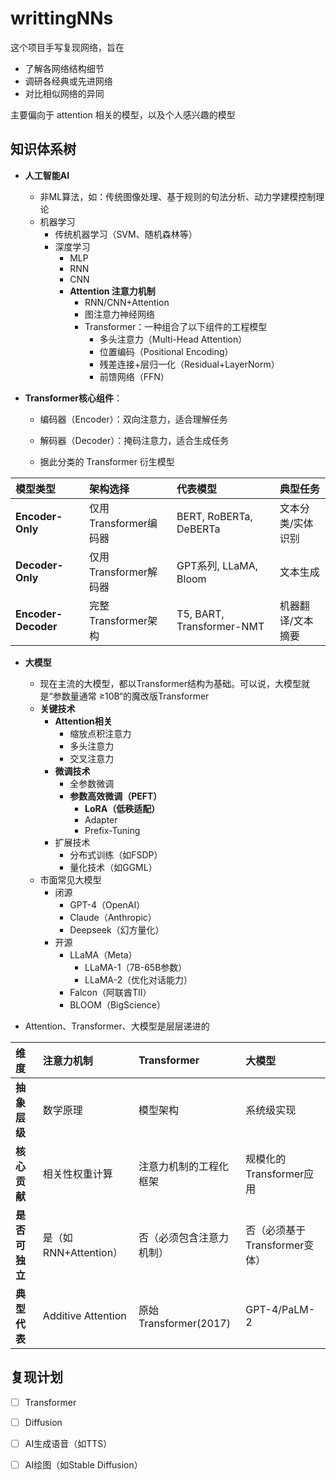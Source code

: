 # writtingNNs

这个项目手写复现网络，旨在

- 了解各网络结构细节
- 调研各经典或先进网络
- 对比相似网络的异同

主要偏向于 attention 相关的模型，以及个人感兴趣的模型



## 知识体系树

- **人工智能AI**
  - 非ML算法，如：传统图像处理、基于规则的句法分析、动力学建模控制理论
  - 机器学习
    - 传统机器学习（SVM、随机森林等）
    - 深度学习
      - MLP
      - RNN
      - CNN
      - **Attention 注意力机制**
        - RNN/CNN+Attention
        - 图注意力神经网络
        - Transformer：一种组合了以下组件的工程模型
          - 多头注意力（Multi-Head Attention）
          - 位置编码（Positional Encoding）
          - 残差连接+层归一化（Residual+LayerNorm）
          - 前馈网络（FFN）



- **Transformer核心组件**：

  - 编码器（Encoder）：双向注意力，适合理解任务
  - 解码器（Decoder）：掩码注意力，适合生成任务

  -  据此分类的 Transformer 衍生模型

| **模型类型**        | **架构选择**          | **代表模型**              | **典型任务**      |
| :------------------ | :-------------------- | :------------------------ | :---------------- |
| **Encoder-Only**    | 仅用Transformer编码器 | BERT, RoBERTa, DeBERTa    | 文本分类/实体识别 |
| **Decoder-Only**    | 仅用Transformer解码器 | GPT系列, LLaMA, Bloom     | 文本生成          |
| **Encoder-Decoder** | 完整Transformer架构   | T5, BART, Transformer-NMT | 机器翻译/文本摘要 |



- **大模型**
  - 现在主流的大模型，都以Transformer结构为基础。可以说，大模型就是“参数量通常 ≥10B“的魔改版Transformer
  - **关键技术**
    - **Attention相关**
      - 缩放点积注意力
      - 多头注意力
      - 交叉注意力
    - **微调技术**
      - 全参数微调
      - **参数高效微调（PEFT）**
        - **LoRA（低秩适配）**
        - Adapter
        - Prefix-Tuning
    - 扩展技术
      - 分布式训练（如FSDP）
      - 量化技术（如GGML）
  - 市面常见大模型
    - 闭源
      - GPT-4（OpenAI）
      - Claude（Anthropic）
      - Deepseek（幻方量化）
    - 开源
      - LLaMA（Meta）
        - LLaMA-1（7B-65B参数）
        - LLaMA-2（优化对话能力）
      - Falcon（阿联酋TII）
      - BLOOM（BigScience）



- Attention、Transformer、大模型是层层递进的

| **维度**       | **注意力机制**        | **Transformer**          | **大模型**                    |
| :------------- | :-------------------- | :----------------------- | :---------------------------- |
| **抽象层级**   | 数学原理              | 模型架构                 | 系统级实现                    |
| **核心贡献**   | 相关性权重计算        | 注意力机制的工程化框架   | 规模化的Transformer应用       |
| **是否可独立** | 是（如RNN+Attention） | 否（必须包含注意力机制） | 否（必须基于Transformer变体） |
| **典型代表**   | Additive Attention    | 原始Transformer(2017)    | GPT-4/PaLM-2                  |



## 复现计划

- [ ] Transformer
- [ ] Diffusion

- [ ] AI生成语音（如TTS）

- [ ] AI绘图（如Stable Diffusion）
